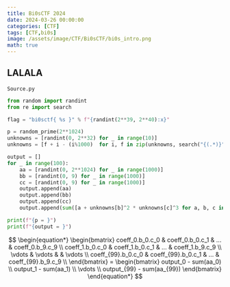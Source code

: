 ```yaml
---
title: Bi0sCTF 2024
date: 2024-03-26 00:00:00
categories: [CTF]
tags: [CTF,bi0s]
image: /assets/image/CTF/Bi0sCTF/bi0s_intro.png
math: true
---
```


## LALALA

``Source.py``
```python
from random import randint
from re import search

flag = "bi0sctf{ %s }" % f"{randint(2**39, 2**40):x}"

p = random_prime(2**1024)
unknowns = [randint(0, 2**32) for _ in range(10)]
unknowns = [f + i - (i%1000)  for i, f in zip(unknowns, search("{(.*)}", flag).group(1).encode())]

output = []
for _ in range(100):
    aa = [randint(0, 2**1024) for _ in range(1000)]
    bb = [randint(0, 9) for _ in range(1000)]
    cc = [randint(0, 9) for _ in range(1000)]
    output.append(aa)
    output.append(bb)
    output.append(cc)
    output.append(sum([a + unknowns[b]^2 * unknowns[c]^3 for a, b, c in zip(aa, bb, cc)]) % p)

print(f"{p = }")
print(f"{output = }")
```

$$
\begin{equation*}
    \begin{bmatrix}
        coeff_0.b_0.c_0 & coeff_0.b_0.c_1 & ... & coeff_0.b_9.c_9 \\
        coeff_1.b_0.c_0 & coeff_1.b_0.c_1 & ... & coeff_1.b_9.c_9 \\
        \vdots & \vdots & & \vdots  \\
    coeff_{99}.b_0.c_0 & coeff_{99}.b_0.c_1 & ... & coeff_{99}.b_9.c_9 \\
    \end{bmatrix}
    =
    \begin{bmatrix}
         output_0 - sum(aa_0) \\
        output_1 - sum(aa_1) \\
        \vdots  \\
        output_{99} - sum(aa_{99})
    \end{bmatrix}
\end{equation*}
$$
